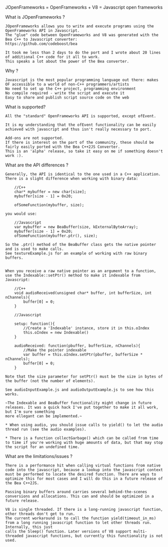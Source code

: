JOpenFrameworks = OpenFrameworks + V8 = Javascript open frameworks

What is JOpenFrameworks ?

	JOpenFrameworks allows you to write and execute programs using the OpenFrameworks API in Javascript.
	The "glue" code between OpenFrameworks and V8 was generated with the Bea C++ to Javascript converter: 
	https://github.com/codeboost/bea
	
	It took me less than 2 days to do the port and I wrote about 20 lines of additional C++ code for it all to work.
	This speaks a lot about the power of the Bea converter.

Why ?

	Javascript is the most popular programming language out there: makes OF accessible to a world of non-C++ programmers/artists
	No need to set up the C++ project, programming environment
	No compile required - write the script and execute it
	Easy to share and publish script source code on the web 
	
What is supported?

	All the "standard" OpenFrameworks API is supported, except ofEvent.
	
	It is my understanding that the ofEvent functionality can be easily achieved with javascript and thus isn't really necessary to port.

	Add-ons are not supported.
	If there is interest on the part of the community, these should be fairly easily ported with the Bea C++2JS Converter.
	This is an 'alpha' release, so take it easy on me if something doesn't work :).


What are the API differences ?

	Generally, the API is identical to the one used in a C++ application. 
	There is a slight difference when working with binary data:
	
		//C++
		char* mybuffer = new char[size];
		mybuffer[size - 1] = 0x20;
		
		ofSomeFunction(mybuffer, size);

	you would use:

		//Javascript
		var mybuffer = new BeaBuffer(size, kExternalByteArray);
		mybuffer[size - 1] = 0x20;	
		ofSomeFunction(mybuffer.ptr(), size);
		
	So the .ptr() method of the BeaBuffer class gets the native pointer and is used to make calls.
	See textureExample.js for an example of working with raw binary buffers.
	
	
	When you receive a raw native pointer as an argument to a function, use the Indexable::setPtr() method to make it indexable from Javascript:
		
		//C++
		void audioReceived(unsigned char* buffer, int bufferSize, int nChannels){
			buffer[0] = 0;
		}
		
		//Javascript
		
		setup: function(){
			//Create a 'Indexable' instance, store it in this.oIndex
			this.oIndex = new Indexable()
		}
		
		audioReceived: function(pbuffer, bufferSize, nChannels){
			//Make the pointer indexable
			var buffer = this.oIndex.setPtr(pbuffer, bufferSize * nChannels);
			buffer[0] = 0;
		}
		
	Note that the size parameter for setPtr() must be the size in bytes of the buffer (not the number of elements).
	
	See audioInputExample.js and audioOutputExample.js to see how this works.
	
	~The Indexable and BeaBuffer functionality might change in future releases. It was a quick hack I've put together to make it all work, but I'm sure something 
	more ellegant can be implemented.~
	
	* When using audio, you should issue calls to yield() to let the audio thread run (see the audio examples).
	
	* There is a function collectGarbage() which can be called from time to time if you're working with huge amounts of data, but that may stop the script for an undefined time.

What are the limitations/issues ?

	There is a performance hit when calling virtual functions from native code into the javascript, because a lookup into the javascript context
	must be performed to locate the desired function. There are ways to optimize this for most cases and I will do this in a future release of the Bea C++2JS.
	
	Passing binary buffers around carries several behind-the-scenes conversions and allocations. This can and should be optimized in a future release.
	
	V8 is single threaded. If there is a long-running javascript function, other threads don't get to run.
	The current workaround is to call the function yield(timeout_in_ms) from a long running javascript function to let other threads run. Internally, this just
	calls the Sleep() function. Later versions of V8 support multi-threaded javascript functions, but currently this functionality is not used.